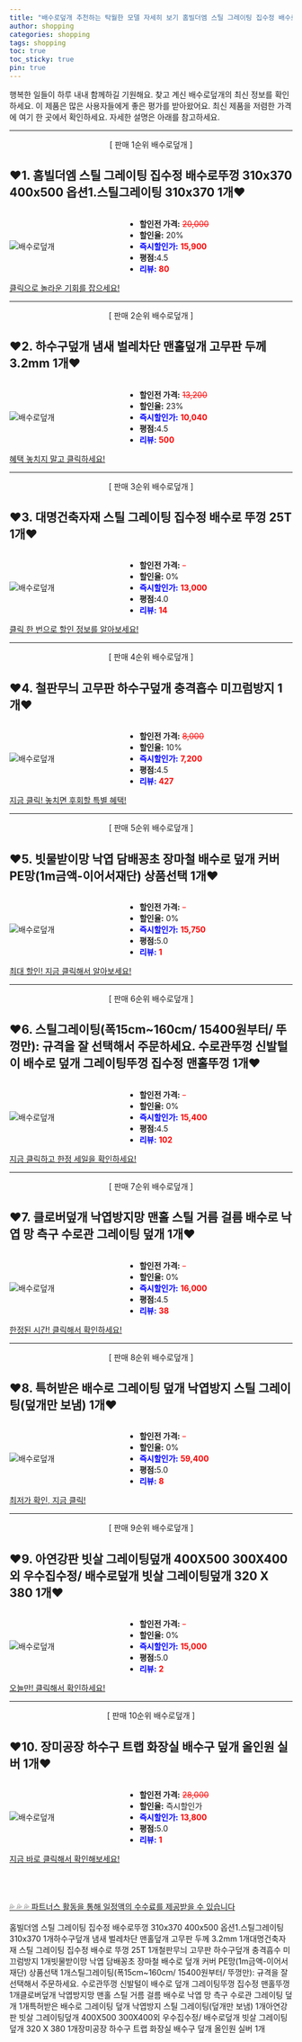 ```yaml
---
title: "배수로덮개 추천하는 탁월한 모델 자세히 보기 홈빌더엠 스틸 그레이팅 집수정 배수로뚜껑"
author: shopping
categories: shopping
tags: shopping
toc: true
toc_sticky: true
pin: true
---
```

행복한 일들이 하루 내내 함께하길 기원해요. 찾고 계신 배수로덮개의 최신 정보를 확인하세요. 이 제품은 많은 사용자들에게 좋은 평가를 받아왔어요. 최신 제품을 저렴한 가격에 여기 한 곳에서 확인하세요. 자세한 설명은 아래를 참고하세요.

---
<p class="toplist" style="margin: 0 auto; display: block; width: fit-content;">[ 판매 1순위 배수로덮개 ]</p>

<h2><strong>❤️1. 홈빌더엠 스틸 그레이팅 집수정 배수로뚜껑 310x370 400x500 옵션1.스틸그레이팅 310x370 1개❤️</strong></h2>

<div style="display: flex; align-items: center;">
    <div style="flex: 0.4;">
        <img src="https://thumbnail10.coupangcdn.com/thumbnails/remote/230x230ex/image/vendor_inventory/626b/2b0237cc08f776e49b1ca9829fb7999406e452d5203b1da30b1f4c7b83a7.jpg" alt="배수로덮개" style="max-width: 100%;">
    </div>
    <div style="flex: 0.6; margin-left: 10px;">
        <ul>
            <li><strong>할인전 가격:</strong> <del style="color: red;">20,000</del></li>
            <li><strong>할인율:</strong> 20%</li>
            <li><span style='color:blue'><strong>즉시할인가:</strong></span> <span style='color:red'><strong>15,900</strong></span></li>
            <li><strong>평점:</strong>4.5</li>
            <li><span style='color:blue'><strong>리뷰:</strong></span> <span style='color:red'><strong>80</strong></span></li>
        </ul>
    </div>
</div>
<div class="center">
    <a href="https://selin100587001.github.io?lptag=AF9450613&subid=githubio&pageKey=5095336930&traceid=V0-153&itemId=6935384245&vendorItemId=74227896589" class="myButton">
        클릭으로 놀라운 기회를 잡으세요!
    </a>
</div>


---
<p class="toplist" style="margin: 0 auto; display: block; width: fit-content;">[ 판매 2순위 배수로덮개 ]</p>

<h2><strong>❤️2. 하수구덮개 냄새 벌레차단 맨홀덮개 고무판 두께 3.2mm 1개❤️</strong></h2>

<div style="display: flex; align-items: center;">
    <div style="flex: 0.4;">
        <img src="https://thumbnail6.coupangcdn.com/thumbnails/remote/230x230ex/image/vendor_inventory/ee49/dc5651d0d5bfab650769ea6882a22b35c427e2264c40d31365bd5bd0c188.png" alt="배수로덮개" style="max-width: 100%;">
    </div>
    <div style="flex: 0.6; margin-left: 10px;">
        <ul>
            <li><strong>할인전 가격:</strong> <del style="color: red;">13,200</del></li>
            <li><strong>할인율:</strong> 23%</li>
            <li><span style='color:blue'><strong>즉시할인가:</strong></span> <span style='color:red'><strong>10,040</strong></span></li>
            <li><strong>평점:</strong>4.5</li>
            <li><span style='color:blue'><strong>리뷰:</strong></span> <span style='color:red'><strong>500</strong></span></li>
        </ul>
    </div>
</div>
<div class="center">
    <a href="https://selin100587001.github.io?lptag=AF9450613&subid=githubio&pageKey=6452894530&traceid=V0-153&itemId=14015463956&vendorItemId=81264023687" class="myButton">
        혜택 놓치지 말고 클릭하세요!
    </a>
</div>


---
<p class="toplist" style="margin: 0 auto; display: block; width: fit-content;">[ 판매 3순위 배수로덮개 ]</p>

<h2><strong>❤️3. 대명건축자재 스틸 그레이팅 집수정 배수로 뚜껑 25T 1개❤️</strong></h2>

<div style="display: flex; align-items: center;">
    <div style="flex: 0.4;">
        <img src="https://thumbnail6.coupangcdn.com/thumbnails/remote/230x230ex/image/vendor_inventory/71bf/94b255b77fa001c67e78dcab359be0058b518fc97bc9a30fb91249590f4f.jpg" alt="배수로덮개" style="max-width: 100%;">
    </div>
    <div style="flex: 0.6; margin-left: 10px;">
        <ul>
            <li><strong>할인전 가격:</strong> <del style="color: red;">-</del></li>
            <li><strong>할인율:</strong> 0%</li>
            <li><span style='color:blue'><strong>즉시할인가:</strong></span> <span style='color:red'><strong>13,000</strong></span></li>
            <li><strong>평점:</strong>4.0</li>
            <li><span style='color:blue'><strong>리뷰:</strong></span> <span style='color:red'><strong>14</strong></span></li>
        </ul>
    </div>
</div>
<div class="center">
    <a href="https://selin100587001.github.io?lptag=AF9450613&subid=githubio&pageKey=7969741688&traceid=V0-153&itemId=22069038530&vendorItemId=89116148474" class="myButton">
        클릭 한 번으로 할인 정보를 알아보세요!
    </a>
</div>


---
<p class="toplist" style="margin: 0 auto; display: block; width: fit-content;">[ 판매 4순위 배수로덮개 ]</p>

<h2><strong>❤️4. 철판무늬 고무판 하수구덮개 충격흡수 미끄럼방지 1개❤️</strong></h2>

<div style="display: flex; align-items: center;">
    <div style="flex: 0.4;">
        <img src="https://thumbnail8.coupangcdn.com/thumbnails/remote/230x230ex/image/vendor_inventory/b6cc/53fcaaca100a244089afc3f6da617f95f5de8a62cbb89043215583739373.jpg" alt="배수로덮개" style="max-width: 100%;">
    </div>
    <div style="flex: 0.6; margin-left: 10px;">
        <ul>
            <li><strong>할인전 가격:</strong> <del style="color: red;">8,000</del></li>
            <li><strong>할인율:</strong> 10%</li>
            <li><span style='color:blue'><strong>즉시할인가:</strong></span> <span style='color:red'><strong>7,200</strong></span></li>
            <li><strong>평점:</strong>4.5</li>
            <li><span style='color:blue'><strong>리뷰:</strong></span> <span style='color:red'><strong>427</strong></span></li>
        </ul>
    </div>
</div>
<div class="center">
    <a href="https://selin100587001.github.io?lptag=AF9450613&subid=githubio&pageKey=1781769562&traceid=V0-153&itemId=3034007368&vendorItemId=71022092873" class="myButton">
        지금 클릭! 놓치면 후회할 특별 혜택!
    </a>
</div>


---
<p class="toplist" style="margin: 0 auto; display: block; width: fit-content;">[ 판매 5순위 배수로덮개 ]</p>

<h2><strong>❤️5. 빗물받이망 낙엽 담배꽁초 장마철 배수로 덮개 커버 PE망(1m금액-이어서재단) 상품선택 1개❤️</strong></h2>

<div style="display: flex; align-items: center;">
    <div style="flex: 0.4;">
        <img src="https://thumbnail9.coupangcdn.com/thumbnails/remote/230x230ex/image/vendor_inventory/a837/7e3ed2b2c85ab166f40d37eb915f45c1120c1e3a7507bda6ac959beb68d1.jpg" alt="배수로덮개" style="max-width: 100%;">
    </div>
    <div style="flex: 0.6; margin-left: 10px;">
        <ul>
            <li><strong>할인전 가격:</strong> <del style="color: red;">-</del></li>
            <li><strong>할인율:</strong> 0%</li>
            <li><span style='color:blue'><strong>즉시할인가:</strong></span> <span style='color:red'><strong>15,750</strong></span></li>
            <li><strong>평점:</strong>5.0</li>
            <li><span style='color:blue'><strong>리뷰:</strong></span> <span style='color:red'><strong>1</strong></span></li>
        </ul>
    </div>
</div>
<div class="center">
    <a href="https://selin100587001.github.io?lptag=AF9450613&subid=githubio&pageKey=7973595721&traceid=V0-153&itemId=22092003131&vendorItemId=89138991505" class="myButton">
        최대 할인! 지금 클릭해서 알아보세요!
    </a>
</div>


---
<p class="toplist" style="margin: 0 auto; display: block; width: fit-content;">[ 판매 6순위 배수로덮개 ]</p>

<h2><strong>❤️6. 스틸그레이팅(폭15cm~160cm/ 15400원부터/ 뚜껑만): 규격을 잘 선택해서 주문하세요. 수로관뚜껑 신발털이 배수로 덮개 그레이팅뚜껑 집수정 맨홀뚜껑 1개❤️</strong></h2>

<div style="display: flex; align-items: center;">
    <div style="flex: 0.4;">
        <img src="https://thumbnail7.coupangcdn.com/thumbnails/remote/230x230ex/image/vendor_inventory/1abe/fcbb8c24371dc99ce4573f77ebf8035caa9766daf70cde00e4965a91ef8a.jpg" alt="배수로덮개" style="max-width: 100%;">
    </div>
    <div style="flex: 0.6; margin-left: 10px;">
        <ul>
            <li><strong>할인전 가격:</strong> <del style="color: red;">-</del></li>
            <li><strong>할인율:</strong> 0%</li>
            <li><span style='color:blue'><strong>즉시할인가:</strong></span> <span style='color:red'><strong>15,400</strong></span></li>
            <li><strong>평점:</strong>4.5</li>
            <li><span style='color:blue'><strong>리뷰:</strong></span> <span style='color:red'><strong>102</strong></span></li>
        </ul>
    </div>
</div>
<div class="center">
    <a href="https://selin100587001.github.io?lptag=AF9450613&subid=githubio&pageKey=1734250249&traceid=V0-153&itemId=2952353777&vendorItemId=84593292110" class="myButton">
        지금 클릭하고 한정 세일을 확인하세요!
    </a>
</div>


---
<p class="toplist" style="margin: 0 auto; display: block; width: fit-content;">[ 판매 7순위 배수로덮개 ]</p>

<h2><strong>❤️7. 클로버덮개 낙엽방지망 맨홀 스틸 거름 걸름 배수로 낙엽 망 측구 수로관 그레이팅 덮개 1개❤️</strong></h2>

<div style="display: flex; align-items: center;">
    <div style="flex: 0.4;">
        <img src="https://thumbnail10.coupangcdn.com/thumbnails/remote/230x230ex/image/vendor_inventory/d434/0fff67207089bbf106133462b4535fefe95f9baa2613f4df3b7874ec7552.jpg" alt="배수로덮개" style="max-width: 100%;">
    </div>
    <div style="flex: 0.6; margin-left: 10px;">
        <ul>
            <li><strong>할인전 가격:</strong> <del style="color: red;">-</del></li>
            <li><strong>할인율:</strong> 0%</li>
            <li><span style='color:blue'><strong>즉시할인가:</strong></span> <span style='color:red'><strong>16,000</strong></span></li>
            <li><strong>평점:</strong>4.5</li>
            <li><span style='color:blue'><strong>리뷰:</strong></span> <span style='color:red'><strong>38</strong></span></li>
        </ul>
    </div>
</div>
<div class="center">
    <a href="https://selin100587001.github.io?lptag=AF9450613&subid=githubio&pageKey=6726379555&traceid=V0-153&itemId=15658551849&vendorItemId=82874340887" class="myButton">
        한정된 시간! 클릭해서 확인하세요!
    </a>
</div>


---
<p class="toplist" style="margin: 0 auto; display: block; width: fit-content;">[ 판매 8순위 배수로덮개 ]</p>

<h2><strong>❤️8. 특허받은 배수로 그레이팅 덮개 낙엽방지 스틸 그레이팅(덮개만 보냄) 1개❤️</strong></h2>

<div style="display: flex; align-items: center;">
    <div style="flex: 0.4;">
        <img src="https://thumbnail9.coupangcdn.com/thumbnails/remote/230x230ex/image/vendor_inventory/108e/12e236b73d1eb3027ed8ff8cd3b36c50cbd2afad390dfd04026d94ce4c21.jpg" alt="배수로덮개" style="max-width: 100%;">
    </div>
    <div style="flex: 0.6; margin-left: 10px;">
        <ul>
            <li><strong>할인전 가격:</strong> <del style="color: red;">-</del></li>
            <li><strong>할인율:</strong> 0%</li>
            <li><span style='color:blue'><strong>즉시할인가:</strong></span> <span style='color:red'><strong>59,400</strong></span></li>
            <li><strong>평점:</strong>5.0</li>
            <li><span style='color:blue'><strong>리뷰:</strong></span> <span style='color:red'><strong>8</strong></span></li>
        </ul>
    </div>
</div>
<div class="center">
    <a href="https://selin100587001.github.io?lptag=AF9450613&subid=githubio&pageKey=7581637798&traceid=V0-153&itemId=20014973423&vendorItemId=83988524640" class="myButton">
        최저가 확인, 지금 클릭!
    </a>
</div>


---
<p class="toplist" style="margin: 0 auto; display: block; width: fit-content;">[ 판매 9순위 배수로덮개 ]</p>

<h2><strong>❤️9. 아연강판 빗살 그레이팅덮개 400X500 300X400외 우수집수정/ 배수로덮개 빗살 그레이팅덮개 320 X 380 1개❤️</strong></h2>

<div style="display: flex; align-items: center;">
    <div style="flex: 0.4;">
        <img src="https://thumbnail8.coupangcdn.com/thumbnails/remote/230x230ex/image/vendor_inventory/2121/044255376203aa1e4bb8c3e46e19331cf030e4b8a9136e22d24c0e1a684f.jpg" alt="배수로덮개" style="max-width: 100%;">
    </div>
    <div style="flex: 0.6; margin-left: 10px;">
        <ul>
            <li><strong>할인전 가격:</strong> <del style="color: red;">-</del></li>
            <li><strong>할인율:</strong> 0%</li>
            <li><span style='color:blue'><strong>즉시할인가:</strong></span> <span style='color:red'><strong>15,000</strong></span></li>
            <li><strong>평점:</strong>5.0</li>
            <li><span style='color:blue'><strong>리뷰:</strong></span> <span style='color:red'><strong>2</strong></span></li>
        </ul>
    </div>
</div>
<div class="center">
    <a href="https://selin100587001.github.io?lptag=AF9450613&subid=githubio&pageKey=8074546494&traceid=V0-153&itemId=22742502905&vendorItemId=89763364883" class="myButton">
        오늘만! 클릭해서 확인하세요!
    </a>
</div>


---
<p class="toplist" style="margin: 0 auto; display: block; width: fit-content;">[ 판매 10순위 배수로덮개 ]</p>

<h2><strong>❤️10. 장미공장 하수구 트랩 화장실 배수구 덮개 올인원 실버 1개❤️</strong></h2>

<div style="display: flex; align-items: center;">
    <div style="flex: 0.4;">
        <img src="https://thumbnail10.coupangcdn.com/thumbnails/remote/230x230ex/image/vendor_inventory/9983/54f5e9bcbda307e8cfe1d3690a53420bacc96b11ea10b5696418bca20fd4.png" alt="배수로덮개" style="max-width: 100%;">
    </div>
    <div style="flex: 0.6; margin-left: 10px;">
        <ul>
            <li><strong>할인전 가격:</strong> <del style="color: red;">28,000</del></li>
            <li><strong>할인율:</strong> 즉시할인가</li>
            <li><span style='color:blue'><strong>즉시할인가:</strong></span> <span style='color:red'><strong>13,800</strong></span></li>
            <li><strong>평점:</strong>5.0</li>
            <li><span style='color:blue'><strong>리뷰:</strong></span> <span style='color:red'><strong>1</strong></span></li>
        </ul>
    </div>
</div>
<div class="center">
    <a href="https://selin100587001.github.io?lptag=AF9450613&subid=githubio&pageKey=8201066850&traceid=V0-153&itemId=23507404980&vendorItemId=90533805787" class="myButton">
        지금 바로 클릭해서 확인해보세요!
    </a>
</div>

<br><br><br>[💦 💦 💦 파트너스 활동을 통해 일정액의 수수료를 제공받을 수 있습니다](https://link.coupang.com/a/bcpT2c)<br><br>홈빌더엠 스틸 그레이팅 집수정 배수로뚜껑 310x370 400x500 옵션1.스틸그레이팅 310x370 1개하수구덮개 냄새 벌레차단 맨홀덮개 고무판 두께 3.2mm 1개대명건축자재 스틸 그레이팅 집수정 배수로 뚜껑 25T 1개철판무늬 고무판 하수구덮개 충격흡수 미끄럼방지 1개빗물받이망 낙엽 담배꽁초 장마철 배수로 덮개 커버 PE망(1m금액-이어서재단) 상품선택 1개스틸그레이팅(폭15cm~160cm/ 15400원부터/ 뚜껑만): 규격을 잘 선택해서 주문하세요. 수로관뚜껑 신발털이 배수로 덮개 그레이팅뚜껑 집수정 맨홀뚜껑 1개클로버덮개 낙엽방지망 맨홀 스틸 거름 걸름 배수로 낙엽 망 측구 수로관 그레이팅 덮개 1개특허받은 배수로 그레이팅 덮개 낙엽방지 스틸 그레이팅(덮개만 보냄) 1개아연강판 빗살 그레이팅덮개 400X500 300X400외 우수집수정/ 배수로덮개 빗살 그레이팅덮개 320 X 380 1개장미공장 하수구 트랩 화장실 배수구 덮개 올인원 실버 1개